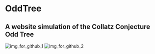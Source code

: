 # OddTree
## A website simulation of the Collatz Conjecture Odd Tree
![img_for_github_1](https://cloud.githubusercontent.com/assets/21333475/20091382/2a3b2f56-a59b-11e6-9e35-0f913e17ea83.png)
![img_for_github_2](https://cloud.githubusercontent.com/assets/21333475/20091503/c7e48810-a59b-11e6-857b-7dc6aa4bef07.png)
